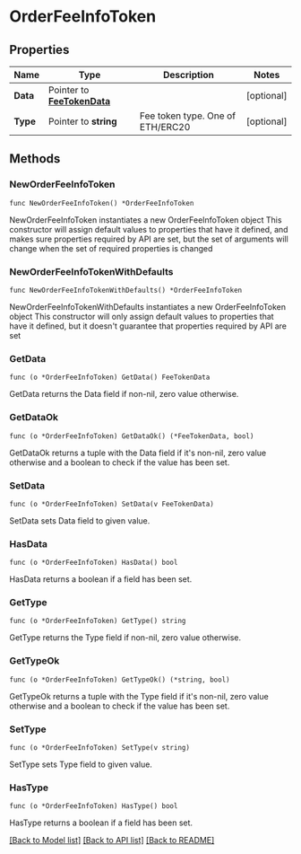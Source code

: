 # OrderFeeInfoToken

## Properties

Name | Type | Description | Notes
------------ | ------------- | ------------- | -------------
**Data** | Pointer to [**FeeTokenData**](FeeTokenData.md) |  | [optional] 
**Type** | Pointer to **string** | Fee token type. One of ETH/ERC20 | [optional] 

## Methods

### NewOrderFeeInfoToken

`func NewOrderFeeInfoToken() *OrderFeeInfoToken`

NewOrderFeeInfoToken instantiates a new OrderFeeInfoToken object
This constructor will assign default values to properties that have it defined,
and makes sure properties required by API are set, but the set of arguments
will change when the set of required properties is changed

### NewOrderFeeInfoTokenWithDefaults

`func NewOrderFeeInfoTokenWithDefaults() *OrderFeeInfoToken`

NewOrderFeeInfoTokenWithDefaults instantiates a new OrderFeeInfoToken object
This constructor will only assign default values to properties that have it defined,
but it doesn't guarantee that properties required by API are set

### GetData

`func (o *OrderFeeInfoToken) GetData() FeeTokenData`

GetData returns the Data field if non-nil, zero value otherwise.

### GetDataOk

`func (o *OrderFeeInfoToken) GetDataOk() (*FeeTokenData, bool)`

GetDataOk returns a tuple with the Data field if it's non-nil, zero value otherwise
and a boolean to check if the value has been set.

### SetData

`func (o *OrderFeeInfoToken) SetData(v FeeTokenData)`

SetData sets Data field to given value.

### HasData

`func (o *OrderFeeInfoToken) HasData() bool`

HasData returns a boolean if a field has been set.

### GetType

`func (o *OrderFeeInfoToken) GetType() string`

GetType returns the Type field if non-nil, zero value otherwise.

### GetTypeOk

`func (o *OrderFeeInfoToken) GetTypeOk() (*string, bool)`

GetTypeOk returns a tuple with the Type field if it's non-nil, zero value otherwise
and a boolean to check if the value has been set.

### SetType

`func (o *OrderFeeInfoToken) SetType(v string)`

SetType sets Type field to given value.

### HasType

`func (o *OrderFeeInfoToken) HasType() bool`

HasType returns a boolean if a field has been set.


[[Back to Model list]](../README.md#documentation-for-models) [[Back to API list]](../README.md#documentation-for-api-endpoints) [[Back to README]](../README.md)



